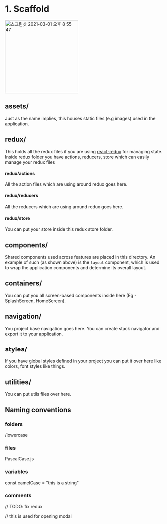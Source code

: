 # 1. Scaffold

<img width="234" alt="스크린샷 2021-03-01 오후 8 55 47" src="https://user-images.githubusercontent.com/31599475/109494225-f361ef00-7ad0-11eb-9ee4-4e5c3384711e.png">


## **assets/**

Just as the name implies, this houses static files (e.g images) used in the application.

## **redux/**

This holds all the redux files if you are using [react-redux](https://react-redux.js.org/) for managing state. Inside redux folder you have actions, reducers, store which can easily manage your redux files

#### **redux/actions**

All the action files which are using around redux goes here.

#### **redux/reducers**

All the reducers which are using around redux goes here.

#### **redux/store**

You can put your store inside this redux store folder.

## **components/**

Shared components used across features are placed in this directory. An example of such (as shown above) is the `layout` component, which is used to wrap the application components and determine its overall layout.

## **containers/**

You can put you all screen-based components inside here (Eg - SplashScreen, HomeScreen).

## **navigation/**

You project base navigation goes here. You can create stack navigator and export it to your application.

## **styles/**

If you have global styles defined in your project you can put it over here like colors, font styles like things.

## **utilities/**

You can put utils files over here.

## Naming conventions

### folders

/lowercase

### files

PascalCase.js

### variables

const camelCase = "this is a string"

### comments

// TODO: fix redux

// this is used for opening modal
